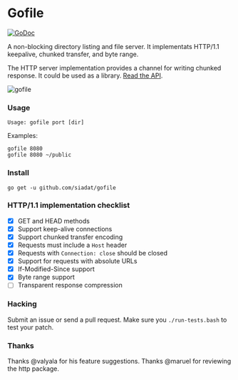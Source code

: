 # Gofile

[![GoDoc](https://godoc.org/github.com/siadat/gofile/http?status.svg)](https://godoc.org/github.com/siadat/gofile/http)

A non-blocking directory listing and file server.
It implementats HTTP/1.1 keepalive, chunked transfer, and byte range.

The HTTP server implementation provides a channel for writing chunked response. It could be used as a library. [Read the API](https://godoc.org/github.com/siadat/gofile/http).

![gofile](/../screenshots/screenshot-0.1.0.png?raw=true "gofile")

### Usage

    Usage: gofile port [dir]

Examples:

    gofile 8080
    gofile 8080 ~/public

### Install

    go get -u github.com/siadat/gofile

### HTTP/1.1 implementation checklist

- [x] GET and HEAD methods
- [x] Support keep-alive connections
- [x] Support chunked transfer encoding
- [x] Requests must include a `Host` header
- [x] Requests with `Connection: close` should be closed
- [x] Support for requests with absolute URLs
- [x] If-Modified-Since support
- [x] Byte range support
- [ ] Transparent response compression

### Hacking

Submit an issue or send a pull request.
Make sure you `./run-tests.bash` to test your patch.

### Thanks

Thanks @valyala for his feature suggestions. Thanks @maruel for reviewing the http package.

